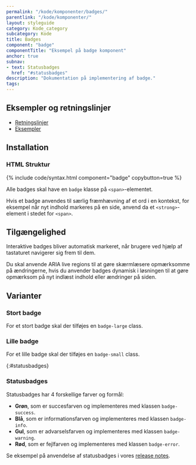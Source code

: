 ```yaml
---
permalink: "/kode/komponenter/badges/"
parentlink: "/kode/komponenter/"
layout: styleguide
category: Kode_category
subcategory: Kode 
title: Badges
component: "badge"
componentTitle: "Eksempel på badge komponent"
anchor: true
subnav:
- text: Statusbadges
  href: "#statusbadges"
description: "Dokumentation på implementering af badge."
tags:
---
```


## Eksempler og retningslinjer
<ul class="nobullet-list">
    <li><a href="/komponenter/badges/#retningslinjer">Retningslinjer</a></li>
    <li><a href="/komponenter/badges/">Eksempler</a></li>
</ul>

## Installation

### HTML Struktur

{% include code/syntax.html component="badge" copybutton=true %}

Alle badges skal have en `badge` klasse på `<span>`-elementet. 

Hvis et badge anvendes til særlig fræmhævning af et ord i en kontekst, for eksempel når nyt indhold markeres på en side, anvend da et `<strong>`-element i stedet for `<span>`.


## Tilgængelighed

Interaktive badges bliver automatisk markeret, når brugere ved hjælp af tastaturet navigerer sig frem til dem.

Du skal anvende ARIA live regions til at gøre skærmlæsere opmærksomme på ændringerne, hvis du anvender badges dynamisk i løsningen til at gøre opmærksom på nyt indlæst indhold eller ændringer på siden.

## Varianter

### Stort badge
For et stort badge skal der tilføjes en `badge-large` class.

### Lille badge
For et lille badge skal der tilføjes en `badge-small` class.

{:#statusbadges}
### Statusbadges

Statusbadges har 4 forskellige farver og formål:

- <strong class="badge badge-small badge-success">Grøn</strong>, som er succesfarven og implementeres med klassen `badge-success`.
- <strong class="badge badge-small badge-info">Blå</strong>, som er informationsfarven og implementeres med klassen `badge-info`.
- <strong class="badge badge-small badge-warning">Gul</strong>, som er advarselsfarven og implementeres med klassen `badge-warning`.
- <strong class="badge badge-small badge-error">Rød</strong>, som er fejlfarven og implementeres med klassen `badge-error`.

Se eksempel på anvendelse af statusbadges i vores <a href="/faellesskab/releases/">release notes</a>.
